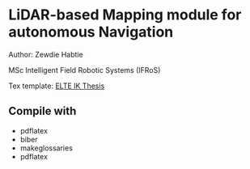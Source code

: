 # LiDAR-based Mapping module for autonomous Navigation

Author: Zewdie Habtie

MSc Intelligent Field Robotic Systems (IFRoS)

Tex template: [ELTE IK Thesis](https://github.com/mcserep/elteikthesis)

## Compile with

- pdflatex
- biber
- makeglossaries
- pdflatex
